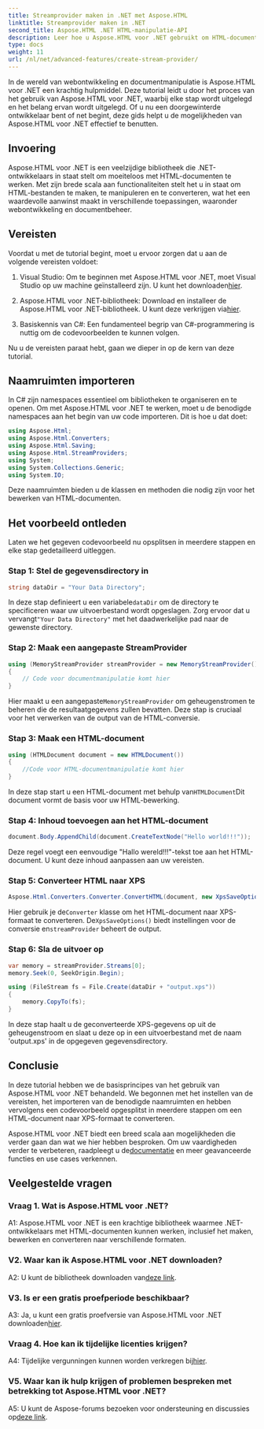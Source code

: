 ```yaml
---
title: Streamprovider maken in .NET met Aspose.HTML
linktitle: Streamprovider maken in .NET
second_title: Aspose.HTML .NET HTML-manipulatie-API
description: Leer hoe u Aspose.HTML voor .NET gebruikt om HTML-documenten efficiënt te manipuleren. Stapsgewijze tutorial voor ontwikkelaars.
type: docs
weight: 11
url: /nl/net/advanced-features/create-stream-provider/
---
```

In de wereld van webontwikkeling en documentmanipulatie is Aspose.HTML voor .NET een krachtig hulpmiddel. Deze tutorial leidt u door het proces van het gebruik van Aspose.HTML voor .NET, waarbij elke stap wordt uitgelegd en het belang ervan wordt uitgelegd. Of u nu een doorgewinterde ontwikkelaar bent of net begint, deze gids helpt u de mogelijkheden van Aspose.HTML voor .NET effectief te benutten.

## Invoering

Aspose.HTML voor .NET is een veelzijdige bibliotheek die .NET-ontwikkelaars in staat stelt om moeiteloos met HTML-documenten te werken. Met zijn brede scala aan functionaliteiten stelt het u in staat om HTML-bestanden te maken, te manipuleren en te converteren, wat het een waardevolle aanwinst maakt in verschillende toepassingen, waaronder webontwikkeling en documentbeheer.

## Vereisten

Voordat u met de tutorial begint, moet u ervoor zorgen dat u aan de volgende vereisten voldoet:

1.  Visual Studio: Om te beginnen met Aspose.HTML voor .NET, moet Visual Studio op uw machine geïnstalleerd zijn. U kunt het downloaden[hier](https://visualstudio.microsoft.com/).

2.  Aspose.HTML voor .NET-bibliotheek: Download en installeer de Aspose.HTML voor .NET-bibliotheek. U kunt deze verkrijgen via[hier](https://releases.aspose.com/html/net/).

3. Basiskennis van C#: Een fundamenteel begrip van C#-programmering is nuttig om de codevoorbeelden te kunnen volgen.

Nu u de vereisten paraat hebt, gaan we dieper in op de kern van deze tutorial.

## Naamruimten importeren

In C# zijn namespaces essentieel om bibliotheken te organiseren en te openen. Om met Aspose.HTML voor .NET te werken, moet u de benodigde namespaces aan het begin van uw code importeren. Dit is hoe u dat doet:

```csharp
using Aspose.Html;
using Aspose.Html.Converters;
using Aspose.Html.Saving;
using Aspose.Html.StreamProviders;
using System;
using System.Collections.Generic;
using System.IO;
```

Deze naamruimten bieden u de klassen en methoden die nodig zijn voor het bewerken van HTML-documenten.

## Het voorbeeld ontleden

Laten we het gegeven codevoorbeeld nu opsplitsen in meerdere stappen en elke stap gedetailleerd uitleggen.

### Stap 1: Stel de gegevensdirectory in

```csharp
string dataDir = "Your Data Directory";
```

 In deze stap definieert u een variabele`dataDir` om de directory te specificeren waar uw uitvoerbestand wordt opgeslagen. Zorg ervoor dat u vervangt`"Your Data Directory"` met het daadwerkelijke pad naar de gewenste directory.

### Stap 2: Maak een aangepaste StreamProvider

```csharp
using (MemoryStreamProvider streamProvider = new MemoryStreamProvider())
{
    // Code voor documentmanipulatie komt hier
}
```

 Hier maakt u een aangepaste`MemoryStreamProvider` om geheugenstromen te beheren die de resultaatgegevens zullen bevatten. Deze stap is cruciaal voor het verwerken van de output van de HTML-conversie.

### Stap 3: Maak een HTML-document

```csharp
using (HTMLDocument document = new HTMLDocument())
{
    //Code voor HTML-documentmanipulatie komt hier
}
```

 In deze stap start u een HTML-document met behulp van`HTMLDocument`Dit document vormt de basis voor uw HTML-bewerking.

### Stap 4: Inhoud toevoegen aan het HTML-document

```csharp
document.Body.AppendChild(document.CreateTextNode("Hello world!!!"));
```

Deze regel voegt een eenvoudige "Hallo wereld!!!"-tekst toe aan het HTML-document. U kunt deze inhoud aanpassen aan uw vereisten.

### Stap 5: Converteer HTML naar XPS

```csharp
Aspose.Html.Converters.Converter.ConvertHTML(document, new XpsSaveOptions(), streamProvider);
```

 Hier gebruik je de`Converter` klasse om het HTML-document naar XPS-formaat te converteren. De`XpsSaveOptions()` biedt instellingen voor de conversie en`streamProvider` beheert de output.

### Stap 6: Sla de uitvoer op

```csharp
var memory = streamProvider.Streams[0];
memory.Seek(0, SeekOrigin.Begin);

using (FileStream fs = File.Create(dataDir + "output.xps"))
{
    memory.CopyTo(fs);
}
```

In deze stap haalt u de geconverteerde XPS-gegevens op uit de geheugenstroom en slaat u deze op in een uitvoerbestand met de naam 'output.xps' in de opgegeven gegevensdirectory.

## Conclusie

In deze tutorial hebben we de basisprincipes van het gebruik van Aspose.HTML voor .NET behandeld. We begonnen met het instellen van de vereisten, het importeren van de benodigde naamruimten en hebben vervolgens een codevoorbeeld opgesplitst in meerdere stappen om een HTML-document naar XPS-formaat te converteren.

 Aspose.HTML voor .NET biedt een breed scala aan mogelijkheden die verder gaan dan wat we hier hebben besproken. Om uw vaardigheden verder te verbeteren, raadpleegt u de[documentatie](https://reference.aspose.com/html/net/) en meer geavanceerde functies en use cases verkennen.

## Veelgestelde vragen

### Vraag 1. Wat is Aspose.HTML voor .NET?

A1: Aspose.HTML voor .NET is een krachtige bibliotheek waarmee .NET-ontwikkelaars met HTML-documenten kunnen werken, inclusief het maken, bewerken en converteren naar verschillende formaten.

### V2. Waar kan ik Aspose.HTML voor .NET downloaden?

 A2: U kunt de bibliotheek downloaden van[deze link](https://releases.aspose.com/html/net/).

### V3. Is er een gratis proefperiode beschikbaar?

 A3: Ja, u kunt een gratis proefversie van Aspose.HTML voor .NET downloaden[hier](https://releases.aspose.com/).

### Vraag 4. Hoe kan ik tijdelijke licenties krijgen?

 A4: Tijdelijke vergunningen kunnen worden verkregen bij[hier](https://purchase.aspose.com/temporary-license/).

### V5. Waar kan ik hulp krijgen of problemen bespreken met betrekking tot Aspose.HTML voor .NET?

 A5: U kunt de Aspose-forums bezoeken voor ondersteuning en discussies op[deze link](https://forum.aspose.com/).